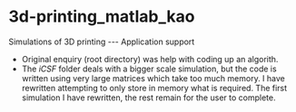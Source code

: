 # 3d-printing_matlab_kao
Simulations of 3D printing --- Application support

- Original enquiry (root directory) was help with coding up an algorith.
- The *iCSF* folder deals with a bigger scale simulation, but the code is written using very large matrices which take too much memory.
I have rewritten attempting to only store in memory what is required. The first simulation I have rewritten, the rest remain for the user to complete.
